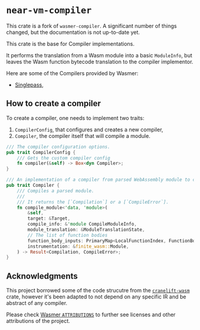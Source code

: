 # `near-vm-compiler`

This crate is a fork of `wasmer-compiler`. A significant number of things
changed, but the documentation is not up-to-date yet.

This crate is the base for Compiler implementations.

It performs the translation from a Wasm module into a basic
`ModuleInfo`, but leaves the Wasm function bytecode translation to the
compiler implementor.

Here are some of the Compilers provided by Wasmer:

* [Singlepass](https://github.com/wasmerio/wasmer/tree/master/lib/compiler-singlepass),

## How to create a compiler

To create a compiler, one needs to implement two traits:

1. `CompilerConfig`, that configures and creates a new compiler,
2. `Compiler`, the compiler itself that will compile a module.

```rust
/// The compiler configuration options.
pub trait CompilerConfig {
    /// Gets the custom compiler config
    fn compiler(&self) -> Box<dyn Compiler>;
}

/// An implementation of a compiler from parsed WebAssembly module to compiled native code.
pub trait Compiler {
    /// Compiles a parsed module.
    ///
    /// It returns the [`Compilation`] or a [`CompileError`].
    fn compile_module<'data, 'module>(
        &self,
        target: &Target,
        compile_info: &'module CompileModuleInfo,
        module_translation: &ModuleTranslationState,
        // The list of function bodies
        function_body_inputs: PrimaryMap<LocalFunctionIndex, FunctionBodyData<'data>>,
        instrumentation: &finite_wasm::Module,
    ) -> Result<Compilation, CompileError>;
}
```

## Acknowledgments

This project borrowed some of the code strucutre from the
[`cranelift-wasm`] crate, however it's been adapted to not depend on
any specific IR and be abstract of any compiler.

Please check [Wasmer `ATTRIBUTIONS`] to further see licenses and other
attributions of the project.


[`cranelift-wasm`]: https://crates.io/crates/cranelift-wasm
[Wasmer `ATTRIBUTIONS`]: https://github.com/wasmerio/wasmer/blob/master/ATTRIBUTIONS.md
